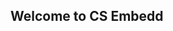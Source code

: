 ## Welcome to CS Embedd

  <link href="https://www.crowdsmart.ai/css/embedStyle.css" rel="stylesheet" type="text/css">
  <script
      src="https://www.crowdsmart.ai/js/embedScript.js"
      id="crowdsmart-embed-script"
      data-embed-url="https://www.crowdsmart.ai/embed/evaluation/commons/bc05d642-4164-11ec-98a2-0a72d1dc96e5/e9467ad8-4166-11ec-88d0-0a72d1dc96e5">
  </script>
  
